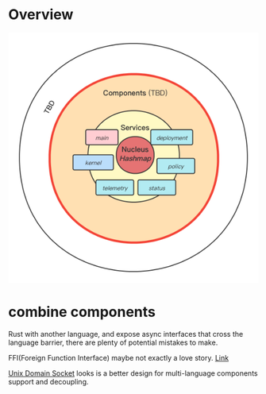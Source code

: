 # Overview

![arch](/docs/images/arch.png)

# combine components
Rust with another language, and expose async interfaces that cross the language barrier, there are plenty of potential mistakes to make.

FFI(Foreign Function Interface) maybe not exactly a love story. [Link](https://www.youtube.com/watch?v=z3tpB94VKwU)

[Unix Domain Socket](https://emmanuelbosquet.com/2022/whatsaunixsocket/) looks is a better design for multi-language components support and decoupling.

# 